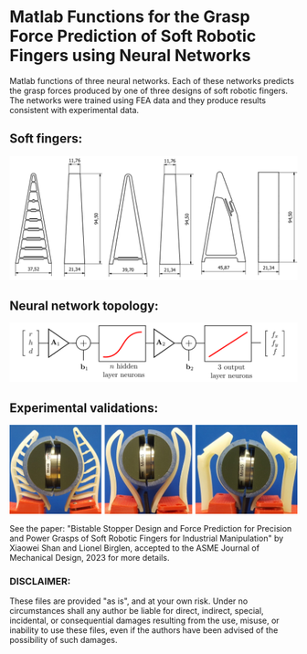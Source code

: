 # Matlab Functions for the Grasp Force Prediction of Soft Robotic Fingers using Neural Networks

Matlab functions of three neural networks. Each of these networks predicts the grasp forces produced by one of three designs of soft robotic fingers. The networks were trained using FEA data and they produce results consistent with experimental data.

## Soft fingers:
![Soft Fingers](SoftFingerDesigns.png?raw=true "Title")

## Neural network topology:
![Neural predictor](NeuralNetArchitecture.png?raw=true "Title")

## Experimental validations:
![Experiments](SoftFingerGrasps.png?raw=true "Title")

See the paper:
"Bistable Stopper Design and Force Prediction for Precision and Power Grasps of Soft Robotic Fingers for Industrial Manipulation" by Xiaowei Shan and Lionel Birglen, accepted to the ASME Journal of Mechanical Design, 2023
for more details.


###  DISCLAIMER:
These files are provided "as is", and at your own risk. Under no circumstances shall any author be liable for direct, indirect, special, incidental, or consequential damages resulting from the use, misuse, or inability to use these files, even if the authors have been advised of the possibility of such damages.

